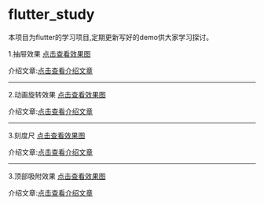 # flutter_study

本项目为flutter的学习项目,定期更新写好的demo供大家学习探讨。

1.抽屉效果
[点击查看效果图](http://cunchu.youhuiniu.cn/chouti.gif)

介绍文章:[点击查看介绍文章](https://juejin.cn/post/6926783074811363342)

____


2.动画旋转效果
[点击查看效果图](http://cunchu.youhuiniu.cn/dfbebb72e6ca75e6a97328b71133369f.mp4)

介绍文章:[点击查看介绍文章](https://juejin.cn/post/6927450385267294216)
 ____


3.刻度尺
[点击查看效果图](http://cunchu.youhuiniu.cn/keduchi.jpg)

介绍文章:[点击查看介绍文章](https://juejin.cn/post/6928554534260342792)
 ____


3.顶部吸附效果
[点击查看效果图](http://cunchu.youhuiniu.cn/keduchi.jpg)

介绍文章:[点击查看介绍文章](https://juejin.cn/post/6928554534260342792)


